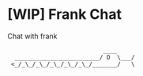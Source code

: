 # [WIP] Frank Chat

Chat with frank

```
                           ____
  ________________________/ O  \___/
 <_/_\_/_\_/_\_/_\_/_\_/_______/   \

```
